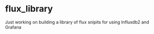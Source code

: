 # flux_library
Just working on building a library of flux snipits for using Influxdb2 and Grafana 

